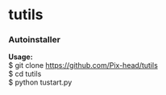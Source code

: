 # tutils
### Autoinstaller

**Usage:**<br>
$ git clone https://github.com/Pix-head/tutils<br>
$ cd tutils<br>
$ python tustart.py<br>
